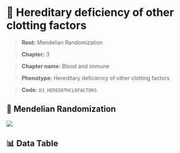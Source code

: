# 🧪 Hereditary deficiency of other clotting factors

> **Root:** Mendelian Randomization

> **Chapter:** 3  

> **Chapter name:** Blood and immune

> **Phenotype:** Hereditary deficiency of other clotting factors  

> **Code:** `D3_HEREDOTHCLOFACTORS`

## 🧬 Mendelian Randomization  

<img src="/MR/Figures/Forward/D3_HEREDOTHCLOFACTORS.png"/>

## 📊 Data Table

<CsvTableMRF src="/MR/Data/Forward/D3_HEREDOTHCLOFACTORS.csv"/>
